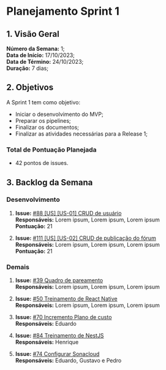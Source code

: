 # Planejamento Sprint 1

## 1. Visão Geral
**Número da Semana:** 1;<br>
**Data de Início:** 17/10/2023;<br>
**Data de Término:** 24/10/2023;<br>
**Duração:** 7 dias;<br>

## 2. Objetivos
A Sprint 1 tem como objetivo:
- Iniciar o desenvolvimento do MVP;
- Preparar os pipelines;
- Finalizar os documentos;
- Finalizar as atividades necessárias para a Release 1;

### Total de Pontuação Planejada
 - 42 pontos de issues.

## 3. Backlog da Semana

### Desenvolvimento 

1. **Issue:** [#88 [US] [US-01] CRUD de usuário ](https://github.com/fga-eps-mds/2023-2-GEROcuidado-Doc/issues/88)<br>
**Responsáveis:** Lorem ipsum, Lorem ipsum, Lorem ipsum<br>
**Pontuação:** 21

2. **Issue:** [#111 [US] [US-02] CRUD de publicação do fórum ](https://github.com/fga-eps-mds/2023-2-GEROcuidado-Doc/issues/111)<br>
**Responsáveis:** Lorem ipsum, Lorem ipsum, Lorem ipsum<br>
**Pontuação:** 21

### Demais

1. **Issue:** [#39 Quadro de pareamento ](https://github.com/fga-eps-mds/2023-2-GEROcuidado-Doc/issues/39)<br>
**Responsáveis:** Lorem ipsum, Lorem ipsum, Lorem ipsum<br>

2. **Issue:** [#50 Treinamento de React Native  ](https://github.com/fga-eps-mds/2023-2-GEROcuidado-Doc/issues/50)<br>
**Responsáveis:** Lorem ipsum, Lorem ipsum, Lorem ipsum<br>

3. **Issue:** [#70 Incremento Plano de custo ](https://github.com/fga-eps-mds/2023-2-GEROcuidado-Doc/issues/70)<br>
**Responsáveis:** Eduardo<br>

4. **Issue:** [#84 Treinamento de NestJS  ](https://github.com/fga-eps-mds/2023-2-GEROcuidado-Doc/issues/84)<br>
**Responsáveis:** Henrique<br>

5. **Issue:** [#74 Configurar Sonacloud  ](https://github.com/fga-eps-mds/2023-2-GEROcuidado-Doc/issues/74)<br>
**Responsáveis:** Eduardo, Gustavo e Pedro<br>
